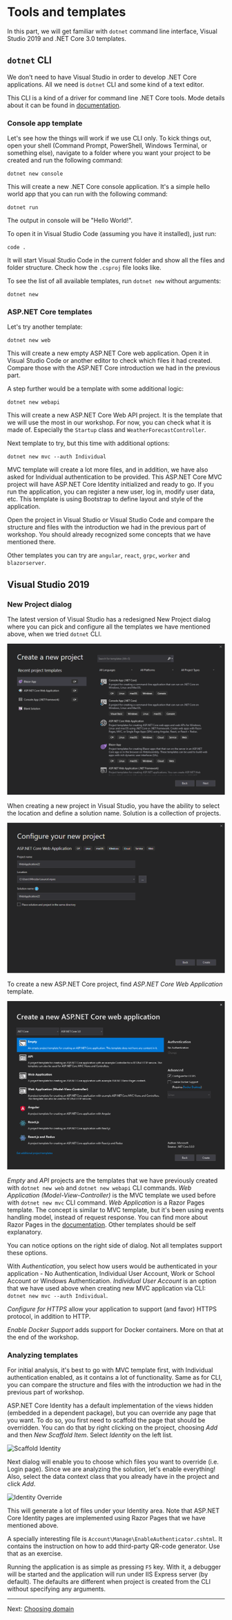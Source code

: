 # Tools and templates

In this part, we will get familiar with `dotnet` command line interface, Visual Studio 2019 and .NET Core 3.0 templates.

## `dotnet` CLI

We don't need to have Visual Studio in order to develop .NET Core applications. All we need is `dotnet` CLI and some kind of a text editor.

This CLI is a kind of a driver for command line .NET Core tools. Mode details about it can be found in [documentation](https://docs.microsoft.com/en-us/dotnet/core/tools/?tabs=netcore2x).

### Console app template

Let's see how the things will work if we use CLI only. To kick things out, open your shell (Command Prompt, PowerShell, Windows Terminal, or something else), navigate to a folder where you want your project to be created and run the following command:

    dotnet new console

This will create a new .NET Core console application. It's a simple hello world app that you can run with the following command:

    dotnet run

The output in console will be "Hello World!".

To open it in Visual Studio Code (assuming you have it installed), just run:

    code .

It will start Visual Studio Code in the current folder and show all the files and folder structure. Check how the `.csproj` file looks like.

To see the list of all available templates, run `dotnet new` without arguments:

    dotnet new

### ASP.NET Core templates

Let's try another template:

    dotnet new web

This will create a new empty ASP.NET Core web application. Open it in Visual Studio Code or another editor to check which files it had created. Compare those with the ASP.NET Core introduction we had in the previous part.

A step further would be a template with some additional logic:

    dotnet new webapi

This will create a new ASP.NET Core Web API project. It is the template that we will use the most in our workshop. For now, you can check what it is made of. Especially the `Startup` class and `WeatherForecastController`.

Next template to try, but this time with additional options:

    dotnet new mvc --auth Individual

MVC template will create a lot more files, and in addition, we have also asked for Individual authentication to be provided. This ASP.NET Core MVC project will have ASP.NET Core Identity initialized and ready to go. If you run the application, you can register a new user, log in, modify user data, etc. This template is using Bootstrap to define layout and style of the application.

Open the project in Visual Studio or Visual Studio Code and compare the structure and files with the introduction we had in the previous part of workshop. You should already recognized some concepts that we have mentioned there.

Other templates you can try are `angular`, `react`, `grpc`, `worker` and `blazorserver`.

## Visual Studio 2019

### New Project dialog

The latest version of Visual Studio has a redesigned New Project dialog where you can pick and configure all the templates we have mentioned above, when we tried `dotnet` CLI.

![New Project Dialog](images/vs-new-project-dialog.png)

When creating a new project in Visual Studio, you have the ability to select the location and define a solution name. Solution is a collection of projects.

![New ASP.NET Core Dialog](images/vs-new-aspnetcore.png)

To create a new ASP.NET Core project, find *ASP.NET Core Web Application* template.

![New ASP.NET Core Dialog](images/vs-new-aspnetcore-2.png)

*Empty* and *API* projects are the templates that we have previously created with `dotnet new web` and `dotnet new webapi` CLI commands. *Web Application (Model-View-Controller)* is the MVC template we used before with `dotnet new mvc` CLI command. *Web Application* is a Razor Pages template. The concept is similar to MVC template, but it's been using events handling model, instead of request response. You can find more about Razor Pages in the [documentation](https://docs.microsoft.com/en-us/aspnet/core/razor-pages/?view=aspnetcore-3.0&tabs=visual-studio). Other templates should be self explanatory.

You can notice options on the right side of dialog. Not all templates support these options.

With *Authentication*, you select how users would be authenticated in your application - No Authentication, Individual User Account, Work or School Account or Windows Authentication. *Individual User Account* is an option that we have used above when creating new MVC application via CLI: `dotnet new mvc --auth Individual`.

*Configure for HTTPS* allow your application to support (and favor) HTTPS protocol, in addition to HTTP.

*Enable Docker Support* adds support for Docker containers. More on that at the end of the workshop.

### Analyzing templates

For initial analysis, it's best to go with MVC template first, with Individual authentication enabled, as it contains a lot of functionality. Same as for CLI, you can compare the structure and files with the introduction we had in the previous part of workshop.

ASP.NET Core Identity has a default implementation of the views hidden (embedded in a dependent package), but you can override any page that you want. To do so, you first need to scaffold the page that should be overridden. You can do that by right clicking on the project, choosing *Add* and then *New Scaffold Item*. Select *Identity* on the left list.

![Scaffold Identity](images/vs-scaffold-identity.png)

Next dialog will enable you to choose which files you want to override (i.e. Login page). Since we are analyzing the solution, let's enable everything! Also, select the data context class that you already have in the project and click *Add*.

![Identity Override](images/vs-identity-override.png)

This will generate a lot of files under your Identity area. Note that ASP.NET Core Identity pages are implemented using Razor Pages that we have mentioned above.

A specially interesting file is `Account\Manage\EnableAuthenticator.cshtml`. It contains the instruction on how to add third-party QR-code generator. Use that as an exercise.

Running the application is as simple as pressing `F5` key. With it, a debugger will be started and the application will run under IIS Express server (by default). The defaults are different when project is created from the CLI without specifying any arguments.

-------

Next: [Choosing domain](03-choosing-a-domain.md)
